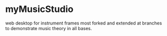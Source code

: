 # myMusicStudio
web desktop for instrument frames most forked and extended at branches to demonstrate music theory in all bases.
